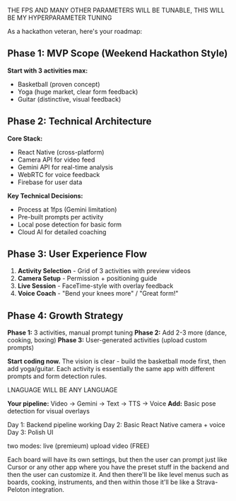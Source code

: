 THE FPS AND MANY OTHER PARAMETERS WILL BE TUNABLE, THIS WILL BE MY HYPERPARAMETER TUNING

As a hackathon veteran, here's your roadmap:

## Phase 1: MVP Scope (Weekend Hackathon Style)
**Start with 3 activities max:**
- Basketball (proven concept)
- Yoga (huge market, clear form feedback)
- Guitar (distinctive, visual feedback)

## Phase 2: Technical Architecture
**Core Stack:**
- React Native (cross-platform)
- Camera API for video feed
- Gemini API for real-time analysis
- WebRTC for voice feedback
- Firebase for user data

**Key Technical Decisions:**
- Process at 1fps (Gemini limitation)
- Pre-built prompts per activity
- Local pose detection for basic form
- Cloud AI for detailed coaching

## Phase 3: User Experience Flow
1. **Activity Selection** - Grid of 3 activities with preview videos
2. **Camera Setup** - Permission + positioning guide
3. **Live Session** - FaceTime-style with overlay feedback
4. **Voice Coach** - "Bend your knees more" / "Great form!"

## Phase 4: Growth Strategy
**Phase 1:** 3 activities, manual prompt tuning
**Phase 2:** Add 2-3 more (dance, cooking, boxing)
**Phase 3:** User-generated activities (upload custom prompts)

**Start coding now.** The vision is clear - build the basketball mode first, then add yoga/guitar. Each activity is essentially the same app with different prompts and form detection rules.

LNAGUAGE WILL BE ANY LANGUAGE

**Your pipeline:** Video → Gemini → Text → TTS → Voice
**Add:** Basic pose detection for visual overlays

Day 1: Backend pipeline working
Day 2: Basic React Native camera + voice
Day 3: Polish UI

two modes: live (premieum) upload video (FREE)

Each board will have its own settings, but then the user can prompt just like Cursor or any other app where you have the preset stuff in the backend and then the user can customize it. And then there'll be like level menus such as boards, cooking, instruments, and then within those it'll be like a Strava-Peloton integration.
